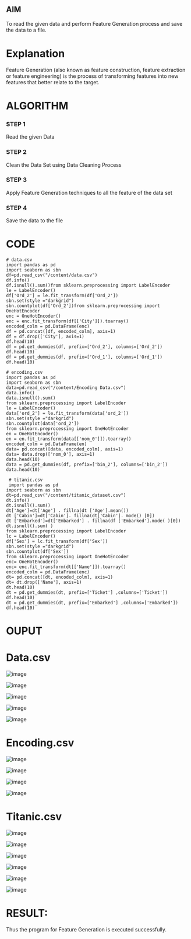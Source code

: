 

## AIM
To read the given data and perform Feature Generation process and save the data to a file. 

# Explanation
Feature Generation (also known as feature construction, feature extraction or feature engineering) is the process of transforming features into new features that better relate to the target.
 

# ALGORITHM
### STEP 1
Read the given Data
### STEP 2
Clean the Data Set using Data Cleaning Process
### STEP 3
Apply Feature Generation techniques to all the feature of the data set
### STEP 4
Save the data to the file


# CODE
~~~
# data.csv
import pandas as pd
import seaborn as sbn
df=pd.read_csv("/content/data.csv")
df.info()
df.isnull().sum()from sklearn.preprocessing import LabelEncoder
le = LabelEncoder()
df['Ord_2'] = le.fit_transform(df['Ord_2'])
sbn.set(style ="darkgrid")
sbn.countplot(df['Ord_2'])from sklearn.preprocessing import OneHotEncoder
enc = OneHotEncoder()
enc = enc.fit_transform(df[['City']]).toarray()
encoded_colm = pd.DataFrame(enc)
df = pd.concat([df, encoded_colm], axis=1)
df = df.drop(['City'], axis=1)
df.head(10)
df = pd.get_dummies(df, prefix=['Ord_2'], columns=['Ord_2'])
df.head(10)
df = pd.get_dummies(df, prefix=['Ord_1'], columns=['Ord_1'])
df.head(10)

# encoding.csv
import pandas as pd
import seaborn as sbn
data=pd.read_csv("/content/Encoding Data.csv")
data.info()
data.isnull().sum()
from sklearn.preprocessing import LabelEncoder
le = LabelEncoder()
data['ord_2'] = le.fit_transform(data['ord_2'])
sbn.set(style ="darkgrid")
sbn.countplot(data['ord_2'])
from sklearn.preprocessing import OneHotEncoder
en = OneHotEncoder()
en = en.fit_transform(data[['nom_0']]).toarray()
encoded_colm = pd.DataFrame(en)
data= pd.concat([data, encoded_colm], axis=1)
data= data.drop(['nom_0'], axis=1)
data.head(10)
data = pd.get_dummies(df, prefix=['bin_2'], columns=['bin_2'])
data.head(10)

 # titanic.csv
 import pandas as pd
import seaborn as sbn
dt=pd.read_csv("/content/titanic_dataset.csv")
dt.info()
dt.isnull().sum()
dt['Age']=dt['Age'] . fillna(dt ['Age'].mean())
dt ['Cabin']=dt['Cabin']. fillna(dt['Cabin']. mode() [0])
dt ['Embarked']=dt['Embarked'] . fillna(df ['Embarked'].mode( )[0])
dt.isnull().sum( )
from sklearn.preprocessing import LabelEncoder
lc = LabelEncoder()
df['Sex'] = lc.fit_transform(df['Sex'])
sbn.set(style ="darkgrid")
sbn.countplot(df['Sex'])
from sklearn.preprocessing import OneHotEncoder
enc= OneHotEncoder()
enc= enc.fit_transform(dt[['Name']]).toarray()
encoded_colm = pd.DataFrame(enc)
dt= pd.concat([dt, encoded_colm], axis=1)
dt= dt.drop(['Name'], axis=1)
dt.head(10)
dt = pd.get_dummies(dt, prefix=['Ticket'] ,columns=['Ticket'])
df.head(10)
dt = pd.get_dummies(dt, prefix=['Embarked'] ,columns=['Embarked'])
df.head(10)
~~~

# OUPUT
# Data.csv
![image](https://user-images.githubusercontent.com/103166779/195505218-bb3e7b02-c885-4d63-98f3-050782e58fbd.png)

![image](https://user-images.githubusercontent.com/103166779/195505336-b9a53b17-496e-4b15-b089-7bcba3d2fb23.png)

![image](https://user-images.githubusercontent.com/103166779/195505575-dc9e11a8-c85c-404c-ad2b-dbe81642f178.png)

![image](https://user-images.githubusercontent.com/103166779/195505674-724c48aa-03ce-4737-ae44-16e5e40891fa.png)

![image](https://user-images.githubusercontent.com/103166779/195505738-a54b49c4-5679-4b2c-8206-4700119d403c.png)

# Encoding.csv
![image](https://user-images.githubusercontent.com/103166779/195505926-709768cf-6e3b-4026-ab3b-c41354e5b34b.png)

![image](https://user-images.githubusercontent.com/103166779/195506002-84475387-60a7-4e9d-a82a-2d45bfb7626b.png)

![image](https://user-images.githubusercontent.com/103166779/195506088-7046df2d-aa26-40b0-8e3a-ca3aa5c6d407.png)

![image](https://user-images.githubusercontent.com/103166779/195506171-79ec4c89-bd66-4ae5-81e3-53912df3bb49.png)

# Titanic.csv
![image](https://user-images.githubusercontent.com/103166779/195506319-8bd3400e-78b7-4a3a-94ac-7507fcee13ac.png)

![image](https://user-images.githubusercontent.com/103166779/195506415-138dfb67-1807-41f2-8b1d-bcfa28efab67.png)

![image](https://user-images.githubusercontent.com/103166779/195506503-40ccee17-21af-4c63-ba01-56b5d7fcde87.png)

![image](https://user-images.githubusercontent.com/103166779/195506570-4ddbc3b8-a056-46b3-890a-e6dc1fccdaa6.png)

![image](https://user-images.githubusercontent.com/103166779/195506647-7fd7211d-7984-403f-8cb2-5b702f24498f.png)

![image](https://user-images.githubusercontent.com/103166779/195506740-662db2b2-cb43-45e3-b586-f4d875408d7d.png)


# RESULT:
   Thus the program for Feature Generation is executed successfully.



